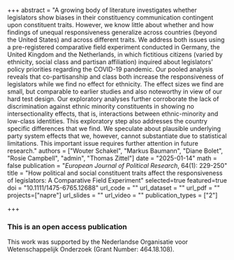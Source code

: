 +++
abstract = "A growing body of literature investigates whether legislators show biases in their constituency communication contingent upon constituent traits. However, we know little about whether and how findings of unequal responsiveness generalize across countries (beyond the United States) and across different traits. We address both issues using a pre-registered comparative field experiment conducted in Germany, the United Kingdom and the Netherlands, in which fictitious citizens (varied by ethnicity, social class and partisan affiliation) inquired about legislators’ policy priorities regarding the COVID-19 pandemic. Our pooled analysis reveals that co-partisanship and class both increase the responsiveness of legislators while we find no effect for ethnicity. The effect sizes we find are small, but comparable to earlier studies and also noteworthy in view of our hard test design. Our exploratory analyses further corroborate the lack of discrimination against ethnic minority constituents in showing no intersectionality effects, that is, interactions between ethnic-minority and low-class identities. This exploratory step also addresses the country specific differences that we find. We speculate about plausible underlying party system effects that we, however, cannot substantiate due to statistical limitations. This important issue requires further attention in future research."
authors = ["Wouter Schakel", "Markus Baumann", "Diane Bolet", "Rosie Campbell", "admin", "Thomas Zittel"]
date = "2025-01-14"
math = false
publication = "*European Journal of Political Research*, 64(1): 229-250"
title = "How political and social constituent traits affect the responsiveness of legislators: A Comparative Field Experiment"
selected=true
featured=true
doi = "10.1111/1475-6765.12688"
url_code = ""
url_dataset = ""
url_pdf = ""
projects=["napre"]
url_slides = ""
url_video = ""
publication_types = ["2"]

+++

### This is an open access publication <i class="ai ai-open-access"></i> <i class="fab fa-creative-commons"></i> <i class="fab fa-creative-commons-by"></i>

This work was supported by the Nederlandse Organisatie voor Wetenschappelijk Onderzoek (Grant Number: 464.18.108).